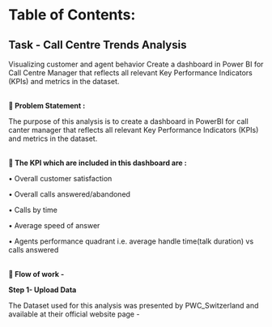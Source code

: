 # **Table of Contents:**


## Task - Call Centre Trends Analysis
Visualizing customer and agent behavior Create a dashboard in Power BI for Call Centre Manager that reflects all relevant Key Performance Indicators (KPIs) and metrics in the dataset.<br><br>

**:red_circle:<b> Problem Statement : </b>**

The purpose of this analysis is to create a dashboard in PowerBI for call canter manager that reflects all relevant Key Performance Indicators (KPIs) and metrics in the dataset.<br><br>

**:red_circle: <b>The KPI which are included in this dashboard are </b> :**

• Overall customer satisfaction

• Overall calls answered/abandoned

• Calls by time

• Average speed of answer

• Agents performance quadrant i.e. average handle time(talk duration) vs calls answered <br><br>

**:red_circle:<b> Flow of work - </b>**

**Step 1- Upload Data**

The Dataset used for this analysis was presented by PWC_Switzerland and available at their official website page - 
